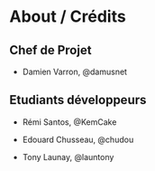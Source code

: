 # About / Crédits

## Chef de Projet

  - Damien Varron, @damusnet
  
## Etudiants développeurs

  - Rémi Santos, @KemCake

  - Edouard Chusseau, @chudou
 
  - Tony Launay, @launtony
